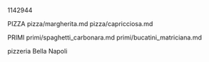 1142944

PIZZA
pizza/margherita.md
pizza/capricciosa.md

PRIMI
primi/spaghetti_carbonara.md
primi/bucatini_matriciana.md


pizzeria Bella Napoli
